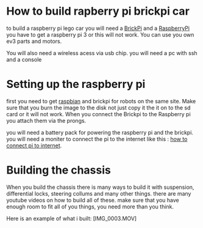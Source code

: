  # How to build rapberry pi brickpi car
 
 to build a raspberry pi lego car you will need a [BrickPi](https://www.amazon.com/BrickPi-by-Dexter-Industries/dp/B01M4JG4GD) and a [RaspberryPi](https://www.amazon.com/Raspberry-Pi-MS-004-00000024-Model-Board/dp/B01LPLPBS8/ref=sr_1_4?gclid=Cj0KCQiA4NTxBRDxARIsAHyp6gDy8XmtfL8nYTCF--iw3lSYTQaSGfpQYF8gU15nh1i7xBY9kQqMnqoaAkPOEALw_wcB&hvadid=409975553966&hvdev=c&hvlocphy=9023847&hvnetw=g&hvqmt=b&hvrand=17444722183821711918&hvtargid=kwd-300229776225&hydadcr=18067_11398848&keywords=raspberry+pi+raspberry+pi+3+model+b&qid=1580595740&sr=8-4) you have to get a raspberry pi 3 or this will not work. You can use you own ev3 parts and motors.
 
 You will also need a wireless acess via usb chip. you will need a pc with ssh and a console
 
 
 # Setting up the raspberry pi
 
 first you need to get [raspbian](https://www.dexterindustries.com/howto/install-raspbian-for-robots-image-on-an-sd-card/) and brickpi for robots on the same site. Make sure that you burn the image to the disk not just copy it the it on to the sd card or it will not work. When you connect the Brickpi to the Raspberry pi you attach them via the prongs.
 
 you will need a battery pack for powering the raspberry pi and the brickpi. you will need a moniter to connect the pi to the internet like this : [how to connect pi to internet](https://www.youtube.com/watch?v=7cQrNl0QVFA).
 
 # Building the chassis
 
 When you build the chassis there is many ways to build it with suspension, differential locks, steering collums and many other things. there are many youtube videos on how to build all of these. make sure that you have enough room to fit all of you things, you need more than you think.
 
 Here is an example of what i built:
 [IMG_0003.MOV]
 
